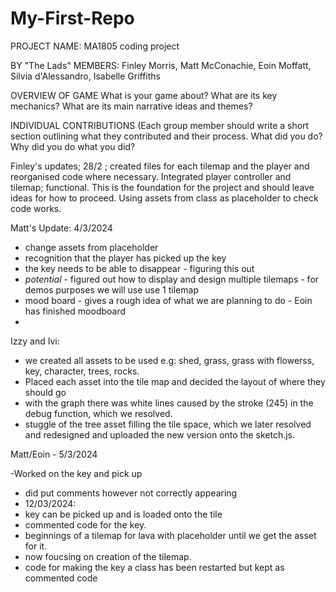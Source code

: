 # My-First-Repo

PROJECT NAME: MA1805 coding project

BY "The Lads"
MEMBERS: Finley Morris, Matt McConachie, Eoin Moffatt, Silvia d'Alessandro, Isabelle Griffiths 

OVERVIEW OF GAME
What is your game about? What are its key mechanics? What are its main narrative
ideas and themes?

INDIVIDUAL CONTRIBUTIONS
(Each group member should write a short section outlining what they contributed
and their process. What did you do? Why did you do what you did?

Finley's updates;
28/2 ; created files for each tilemap and the player and reorganised code where necessary. Integrated player controller and tilemap; functional. This is the foundation for the project and should leave ideas for how to proceed. Using assets from class as placeholder to check code works. 


Matt's Update: 4/3/2024 
- change assets from placeholder
- recognition that the player has picked up the key
- the key needs to be able to disappear - figuring this out
- *potential* - figured out how to display and design multiple tilemaps - for demos purposes we will use use 1 tilemap
- mood board - gives a rough idea of what we are planning to do - Eoin has finished moodboard
- 

Izzy and Ivi:
- we created all assets to be used
e.g: shed, grass, grass with flowerss, key, character, trees, rocks.
- Placed each asset into the tile map and decided the layout of where they should go 
- with the graph there was white lines caused by the stroke (245) in the debug function, which we resolved. 
- stuggle of the tree asset filling the tile space, which we later resolved and redesigned and uploaded the new version onto the sketch.js. 

Matt/Eoin - 5/3/2024

-Worked on the key and pick up 
- did put comments however not correctly appearing
- 12/03/2024:
-  key can be picked up and is loaded onto the tile
- commented code for the key.
- beginnings of a tilemap for lava with placeholder until we get the asset for it.
- now foucsing on creation of the tilemap.
- code for making the key a class has been restarted but kept as commented code
  

